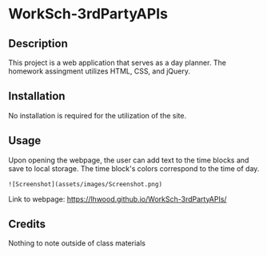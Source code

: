 # WorkSch-3rdPartyAPIs

## Description

This project is a web application that serves as a day planner. The homework assingment utilizes HTML, CSS, and jQuery.

## Installation

No installation is required for the utilization of the site.

## Usage

Upon opening the webpage, the user can add text to the time blocks and save to local storage. The time block's colors correspond to the time of day.

    ![Screenshot](assets/images/Screenshot.png)

Link to webpage: https://lhwood.github.io/WorkSch-3rdPartyAPIs/

## Credits

Nothing to note outside of class materials
